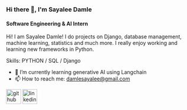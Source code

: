 

### Hi there 👋, I'm Sayalee Damle
#### Software Engineering & AI Intern

Hi! I am Sayalee Damle! I do projects on Django, database management, machine learning, statistics and much more. I really enjoy working and learning new frameworks in Python.

Skills: PYTHON / SQL / Django  

- 🌱 I’m currently learning generative AI using Langchain
- 📫 How to reach me: damlesayalee@gmail.com 


[<img src='https://cdn.jsdelivr.net/npm/simple-icons@3.0.1/icons/github.svg' alt='github' height='40'>](https://github.com/sayaleedamle)  [<img src='https://cdn.jsdelivr.net/npm/simple-icons@3.0.1/icons/linkedin.svg' alt='linkedin' height='40'>](https://www.linkedin.com/in/https://www.linkedin.com/in/sayaleedamle//)  








